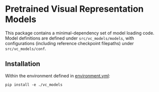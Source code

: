 # Pretrained Visual Representation Models

This package contains a minimal-dependency set of model loading code. Model definitions are defined under `src/vc_models/models`, with configurations (including reference checkpoint filepaths) under `src/vc_models/conf`.

## Installation

Within the environment defined in [environment.yml](../environment.yml):

`pip install -e ./vc_models`
